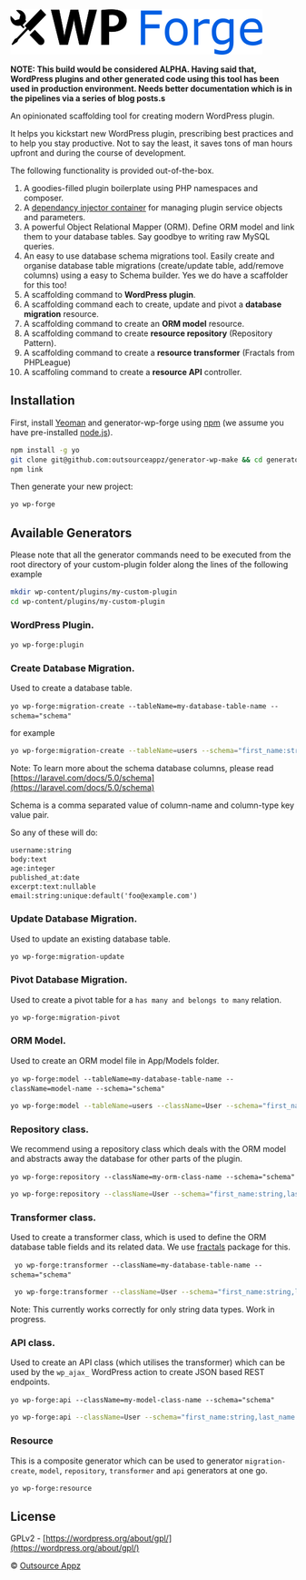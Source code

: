 ![WP Forge](logo.png)

**NOTE: This build would be considered ALPHA. Having said that, WordPress plugins and other generated code using this tool has been used in production environment. Needs better documentation which is in the pipelines via a series of blog posts.s**

An opinionated scaffolding tool for creating modern WordPress plugin.

It helps you kickstart new WordPress plugin, prescribing best practices and to help you stay productive. Not to say the least, it saves tons of man hours upfront and during the course of development.

The following functionality is provided out-of-the-box.

1. A goodies-filled plugin boilerplate using PHP namespaces and composer.
2. A [dependancy injector container](http://pimple.sensiolabs.org/) for managing plugin service objects and parameters. 
3. A powerful Object Relational Mapper (ORM). Define ORM model and link them to your database tables. Say goodbye to writing raw MySQL queries.
4. An easy to use database schema migrations tool. Easily create and organise database table migrations (create/update table, add/remove columns) using a easy to Schema builder. Yes we do have a scaffolder for this too!
5. A scaffolding command to **WordPress plugin**.
6. A scaffolding command each to create, update and pivot a **database migration** resource.
7. A scaffolding command to create an **ORM model** resource.
8. A scaffolding command to create **resource repository** (Repository Pattern).
9. A scaffolding command to create a **resource transformer** (Fractals from PHPLeague)
10. A scaffoling command to create a **resource API** controller.

## Installation

First, install [Yeoman](http://yeoman.io) and generator-wp-forge using [npm](https://www.npmjs.com/) (we assume you have pre-installed [node.js](https://nodejs.org/)).

```bash
npm install -g yo
git clone git@github.com:outsourceappz/generator-wp-make && cd generator-wp-make
npm link
```

Then generate your new project:

```bash
yo wp-forge
```

## Available Generators

Please note that all the generator commands need to be executed from the root directory of your custom-plugin folder along the lines of the following example

```bash
mkdir wp-content/plugins/my-custom-plugin
cd wp-content/plugins/my-custom-plugin
```

### WordPress Plugin.

```bash
yo wp-forge:plugin
```

### Create Database Migration.

Used to create a database table.

`yo wp-forge:migration-create --tableName=my-database-table-name --schema="schema"`

for example

```bash
yo wp-forge:migration-create --tableName=users --schema="first_name:string,last_name:string"
```

Note: To learn more about the schema database columns, please read [https://laravel.com/docs/5.0/schema](https://laravel.com/docs/5.0/schema) 

Schema is a comma separated value of column-name and column-type key value pair.

So any of these will do:

```
username:string
body:text
age:integer
published_at:date
excerpt:text:nullable
email:string:unique:default('foo@example.com')
```

### Update Database Migration.

Used to update an existing database table.

```bash
yo wp-forge:migration-update
```

### Pivot Database Migration.

Used to create a pivot table for a `has many and belongs to many` relation. 

```bash
yo wp-forge:migration-pivot
```

### ORM Model.

Used to create an ORM model file in App/Models folder.

`yo wp-forge:model --tableName=my-database-table-name --className=model-name --schema="schema"`

```bash
yo wp-forge:model --tableName=users --className=User --schema="first_name:string,last_name:string"
```

### Repository class.

We recommend using a repository class which deals with the ORM model and abstracts away the database for other parts of the plugin.

`yo wp-forge:repository --className=my-orm-class-name --schema="schema"`

```bash
yo wp-forge:repository --className=User --schema="first_name:string,last_name:string"
```

### Transformer class.

Used to create a transformer class, which is used to define the ORM database table fields and its related data. We use [fractals](http://fractal.thephpleague.com/) package for this.

` yo wp-forge:transformer --className=my-database-table-name --schema="schema"`

```bash
 yo wp-forge:transformer --className=User --schema="first_name:string,last_name:string"
```

Note: This currently works correctly for only string data types. Work in progress.


### API class.

Used to create an API class (which utilises the transformer) which can be used by the `wp_ajax_` WordPress action to create JSON based REST endpoints.

`yo wp-forge:api --className=my-model-class-name --schema="schema"`

```bash
yo wp-forge:api --className=User --schema="first_name:string,last_name:string"
```

### Resource

This is a composite generator which can be used to generator `migration-create`, `model`, `repository`, `transformer` and `api` generators at one go.

```bash
yo wp-forge:resource
```

## License

GPLv2 - [https://wordpress.org/about/gpl/](https://wordpress.org/about/gpl/)

 © [Outsource Appz](https://outsourceappz.com)
